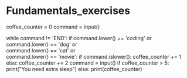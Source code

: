 # Fundamentals_exercises

coffee_counter = 0
command = input()

while command != 'END':
    if command.lower() == 'coding' or \
            command.lower() == 'dog' or \
            command.lower() == 'cat' or \
            command.lower() == 'movie':
        if command.islower():
            coffee_counter += 1
        else:
            coffee_counter += 2
    command = input()
if coffee_counter > 5:
    print("You need extra sleep")
else:
    print(coffee_counter)
